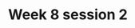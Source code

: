 ---
title: Week 8 session 2
published_at: 2025-05-11
snippet: week 8 session 2
disable_html_sanitization: true
allow_math: true
---